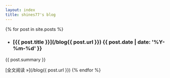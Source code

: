 ```yaml
---
layout: index 
title: shines77's blog
---
```


{% for post in site.posts %}
  - ### [{{ post.title }}](/blog{{ post.url }}) <time>{{ post.date | date: '%Y-%m-%d' }}</time>

  {{ post.summary }}

  [全文阅读 &raquo;](/blog{{ post.url }})
{% endfor %}

